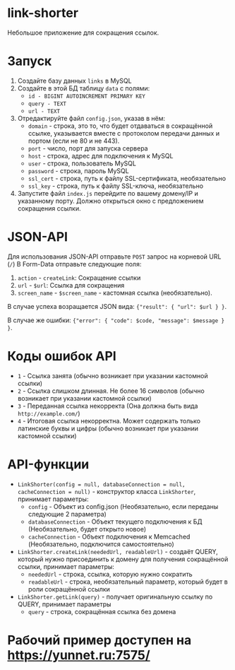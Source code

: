 # link-shorter
Небольшое приложение для сокращения ссылок.

# Запуск
1. Создайте базу данных `links` в MySQL
2. Создайте в этой БД таблицу `data` с полями: 
    * `id - BIGINT AUTOINCREMENT PRIMARY KEY`
    * `query - TEXT`
    * `url - TEXT`
3. Отредактируйте файл `config.json`, указав в нём:
    * `domain` - строка, это то, что будет отдаваться в сокращённой ссылке, указывается вместе с протоколом передачи данных и портом (если не 80 и не 443).
    * `port` - число, порт для запуска сервера
    * `host` - строка, адрес для подключения к MySQL
    * `user` - строка, пользователь MySQL
    * `password` - строка, пароль MySQL
    * `ssl_cert` - строка, путь к файлу SSL-сертификата, необязательно
    * `ssl_key` - строка, путь к файлу SSL-ключа, необязательно
4. Запустите файл `index.js` перейдите по вашему домену/IP и указанному порту. Должно открыться окно с предложением сокращения ссылки.

# JSON-API
Для использования JSON-API отправьте `POST` запрос на корневой URL (`/`)
В Form-Data отправьте следующие поля:
1. `action` - `createLink`: Сокращение ссылки
2. `url` - `$url`: Ссылка для сокращения
3. `screen_name` - `$screen_name` - кастомная ссылка (необязательно).

В случае успеха возращается JSON вида:
`{"result": {
      "url": $url
   }
}`.

В случае же ошибки:
`{"error": {
      "code": $code,
      "message": $message
   }
}`.

# Коды ошибок API
* `1` - Ссылка занята (обычно возникает при указании кастомной ссылки)
* `2` - Ссылка слишком длинная. Не более 16 символов (обычно возникает при указании кастомной ссылки)
* `3` - Переданная ссылка некорректа (Она должна быть вида `http://example.com/`)
* `4` - Итоговая ссылка некорректна. Может содержать только латинские буквы и цифры (обычно возникает при указании кастомной ссылки)

# API-функции
* `LinkShorter(config = null, databaseConnection = null, cacheConnection = null)` - конструктор класса `LinkShorter`, принимает параметры:
    * `config` - Объект из config.json (Необязательно, если переданы следующие 2 параметра)
    * `databaseConnection` - Объект текущего подключения к БД (Необязательно, будет открыто новое)
    * `cacheConnection` - Объект подключения к Memcached (Необязательно, подключится самостоятельно)
* `LinkShorter.createLink(neededUrl, readableUrl)` - создаёт QUERY, который нужно присоединить к домену для получения сокращённой ссылки, принимает параметры:
    * `neededUrl` - строка, ссылка, которую нужно сократить
    * `readableUrl` - строка, необязательный параметр, который будет в роли сокращённой ссылки
* `LinkShorter.getLink(query)` - получает оригинальную ссылку по QUERY, принимает параметры
    * `query` - строка, сокращённая ссылка без домена

# Рабочий пример доступен на https://yunnet.ru:7575/
